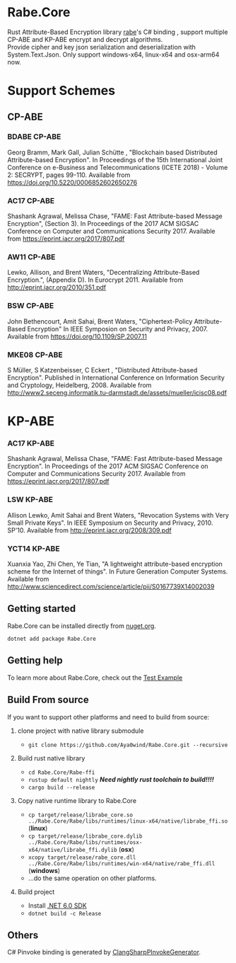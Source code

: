 # Rabe.Core
Rust Attribute-Based Encryption library [rabe](https://github.com/Fraunhofer-AISEC/rabe)'s C# binding , support multiple CP-ABE and KP-ABE encrypt and decrypt algorithms.  
Provide cipher and key json serialization and deserialization with System.Text.Json.
Only support windows-x64, linux-x64 and osx-arm64 now.
# Support Schemes
## CP-ABE
### BDABE CP-ABE

Georg Bramm, Mark Gall, Julian Schütte , "Blockchain based Distributed Attribute-based Encryption". In Proceedings of the 15th International Joint Conference on e-Business and Telecommunications (ICETE 2018) - Volume 2: SECRYPT, pages 99-110. Available from https://doi.org/10.5220/0006852602650276

### AC17 CP-ABE

Shashank Agrawal, Melissa Chase, "FAME: Fast Attribute-based Message Encryption", (Section 3). In Proceedings of the 2017 ACM SIGSAC Conference on Computer and Communications Security 2017. Available from https://eprint.iacr.org/2017/807.pdf

### AW11 CP-ABE

Lewko, Allison, and Brent Waters, "Decentralizing Attribute-Based Encryption.", (Appendix D). In Eurocrypt 2011. Available from http://eprint.iacr.org/2010/351.pdf

### BSW CP-ABE

John Bethencourt, Amit Sahai, Brent Waters, "Ciphertext-Policy Attribute-Based Encryption" In IEEE Symposion on Security and Privacy, 2007. Available from https://doi.org/10.1109/SP.2007.11

### MKE08 CP-ABE

S Müller, S Katzenbeisser, C Eckert , "Distributed Attribute-based Encryption". Published in International Conference on Information Security and Cryptology, Heidelberg, 2008. Available from http://www2.seceng.informatik.tu-darmstadt.de/assets/mueller/icisc08.pdf


# KP-ABE

### AC17 KP-ABE

Shashank Agrawal, Melissa Chase, "FAME: Fast Attribute-based Message Encryption". In Proceedings of the 2017 ACM SIGSAC Conference on Computer and Communications Security 2017. Available from https://eprint.iacr.org/2017/807.pdf

### LSW KP-ABE

Allison Lewko, Amit Sahai and Brent Waters, "Revocation Systems with Very Small Private Keys". In IEEE Symposium on Security and Privacy, 2010. SP'10. Available from http://eprint.iacr.org/2008/309.pdf

### YCT14 KP-ABE

Xuanxia Yao, Zhi Chen, Ye Tian, "A lightweight attribute-based encryption scheme for the Internet of things". In Future Generation Computer Systems. Available from http://www.sciencedirect.com/science/article/pii/S0167739X14002039

## Getting started
Rabe.Core can be installed directly from [nuget.org](https://www.nuget.org/packages/Rabe.Core/).
```
dotnet add package Rabe.Core
```
## Getting help
To learn more about Rabe.Core, check out the [Test Example](https://github.com/Aya0wind/Rabe.Core/tree/main/Test)


## Build From source
If you want to support other platforms and need to build from source:  
1. clone project with native library submodule
   + ```git clone https://github.com/Aya0wind/Rabe.Core.git --recursive```

2. Build rust native library  
   + ```cd Rabe.Core/Rabe-ffi```
   + ```rustup default nightly``` ***Need nightly rust toolchain to build!!!!***
   + ```cargo build --release```  
3. Copy native runtime library to Rabe.Core
   + ```cp target/release/librabe_core.so ../Rabe.Core/Rabe/libs/runtimes/linux-x64/native/librabe_ffi.so``` (**linux**)
   + ```cp target/release/librabe_core.dylib ../Rabe.Core/Rabe/libs/runtimes/osx-x64/native/librabe_ffi.dylib``` (**osx**)
   + ```xcopy target/release/rabe_core.dll ../Rabe.Core/Rabe/libs/runtimes/win-x64/native/rabe_ffi.dll``` (**windows**)
   + ...do the same operation on other platforms.
4. Build project
   + Install [.NET 6.0 SDK](https://dotnet.microsoft.com/en-us/download/dotnet/6.0)
   + ```dotnet build -c Release```
## Others
C# Pinvoke binding is generated by [ClangSharpPInvokeGenerator](https://github.com/dotnet/ClangSharp).
